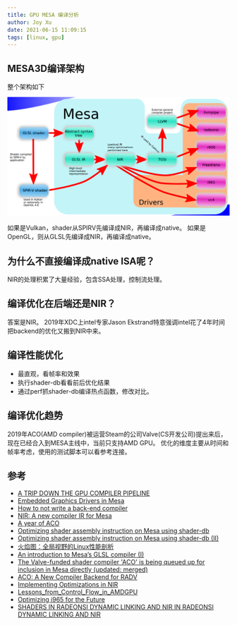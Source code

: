 ```yaml
---
title: GPU MESA 编译分析
author: Joy Xu
date: 2021-06-15 11:09:15
tags: [linux, gpu]
---
```


## MESA3D编译架构

整个架构如下

![mesa gpu compile arch](/images/gpu_mesa_compile_arch.png)

如果是Vulkan，shader从SPIRV先编译成NIR，再编译成native。
如果是OpenGL，则从GLSL先编译成NIR，再编译成native。

## 为什么不直接编译成native ISA呢？

NIR的处理积累了大量经验，包含SSA处理，控制流处理。

## 编译优化在后端还是NIR？

答案是NIR。
2019年XDC上intel专家Jason Ekstrand特意强调intel花了4年时间把backend的优化又搬到NIR中来。

## 编译性能优化

* 最直观，看帧率和效果
* 执行shader-db看看前后优化结果
* 通过perf抓shader-db编译热点函数，修改对比。

## 编译优化趋势

2019年ACO(AMD compiler)被运营Steam的公司Valve(CS开发公司)提出来后，现在已经合入到MESA主线中，当前只支持AMD GPU。
优化的维度主要从时间和帧率考虑，使用的测试脚本可以看参考连接。


## 参考

* [A TRIP DOWN THE GPU COMPILER PIPELINE](https://gpuopen.com/wp-content/uploads/slides/GPUOpen_Let%E2%80%99sBuild2020_A%20Trip%20Down%20the%20GPU%20Compiler%20Pipeline.pdf)
* [Embedded Graphics Drivers in Mesa](https://elinux.org/images/1/1f/Embedded-drivers-mesa.pdf)
* [How to not write a back-end compiler](https://xdc2019.x.org/event/5/contributions/325/attachments/416/666/How_to_not_write_a_back-end_compiler.pdf)
* [NIR: A new compiler IR for Mesa](http://www.jlekstrand.net/jason/projects/mesa/nir-notes/)
* [A year of ACO](https://xdc2020.x.org/event/9/contributions/612/attachments/713/1313/xdc2020-a-year-of-aco.pdf)
* [Optimizing shader assembly instruction on Mesa using shader-db](https://blogs.igalia.com/apinheiro/2015/09/optimizing-shader-assembly-instruction-on-mesa-using-shader-db/)
* [Optimizing shader assembly instruction on Mesa using shader-db (II)](https://blogs.igalia.com/apinheiro/2015/09/optimizing-shader-assembly-instruction-on-mesa-using-shader-db-ii/)
* [火焰图：全局视野的Linux性能剖析](https://segmentfault.com/a/1190000023103508)
* [An introduction to Mesa’s GLSL compiler (I)](https://blogs.igalia.com/itoral/2015/03/03/an-introduction-to-mesas-glsl-compiler-i/)
* [The Valve-funded shader compiler 'ACO' is being queued up for inclusion in Mesa directly (updated: merged)](https://www.gamingonlinux.com/2019/09/the-valve-funded-shader-compiler-aco-is-being-queued-up-for-inclusion-in-mesa-directly)
* [ACO: A New Compiler Backend for RADV](https://lists.freedesktop.org/archives/mesa-dev/2019-July/221006.html)
* [Implementing Optimizations in NIR](https://xdc2019.x.org/event/5/contributions/323/attachments/432/685/IanRomanick-XDC2019-Implementing-Optimizations-in-NIR.pdf)
* [Lessons_from_Control_Flow_in_AMDGPU](https://llvm.org/devmtg/2020-09/slides/Hahnle-Evolving_convergent_Lessons_from_Control_Flow_in_AMDGPU.pdf)
* [Optimizing i965 for the Future](https://xdc2018.x.org/slides/optimizing-i965-for-the-future.pdf)
* [SHADERS IN RADEONSI DYNAMIC LINKING AND NIR IN RADEONSI DYNAMIC LINKING AND NIR](https://documents.pub/document/shaders-in-radeonsi-dynamic-linking-and-nir-in-radeonsi-dynamic-linking-and-nir.html)
